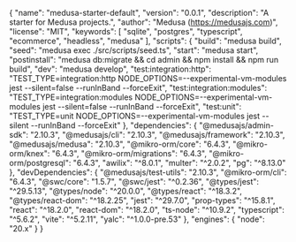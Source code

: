 {
  "name": "medusa-starter-default",
  "version": "0.0.1",
  "description": "A starter for Medusa projects.",
  "author": "Medusa (https://medusajs.com)",
  "license": "MIT",
  "keywords": [
    "sqlite",
    "postgres",
    "typescript",
    "ecommerce",
    "headless",
    "medusa"
  ],
  "scripts": {
    "build": "medusa build",
    "seed": "medusa exec ./src/scripts/seed.ts",
    "start": "medusa start",
    "postinstall": "medusa db:migrate && cd admin && npm install && npm run build", 
    "dev": "medusa develop", 
    "test:integration:http": "TEST_TYPE=integration:http NODE_OPTIONS=--experimental-vm-modules jest --silent=false --runInBand --forceExit",
    "test:integration:modules": "TEST_TYPE=integration:modules NODE_OPTIONS=--experimental-vm-modules jest --silent=false --runInBand --forceExit",
    "test:unit": "TEST_TYPE=unit NODE_OPTIONS=--experimental-vm-modules jest --silent --runInBand --forceExit"
  },
  "dependencies": {
    "@medusajs/admin-sdk": "2.10.3",
    "@medusajs/cli": "2.10.3",
    "@medusajs/framework": "2.10.3",
    "@medusajs/medusa": "2.10.3",
    "@mikro-orm/core": "6.4.3",
    "@mikro-orm/knex": "6.4.3",
    "@mikro-orm/migrations": "6.4.3",
    "@mikro-orm/postgresql": "6.4.3",
    "awilix": "^8.0.1",
    "multer": "^2.0.2",
    "pg": "^8.13.0"
  },
  "devDependencies": {
    "@medusajs/test-utils": "2.10.3",
    "@mikro-orm/cli": "6.4.3",
    "@swc/core": "1.5.7",
    "@swc/jest": "^0.2.36",
    "@types/jest": "^29.5.13",
    "@types/node": "^20.0.0",
    "@types/react": "^18.3.2",
    "@types/react-dom": "^18.2.25",
    "jest": "^29.7.0",
    "prop-types": "^15.8.1",
    "react": "^18.2.0",
    "react-dom": "^18.2.0",
    "ts-node": "^10.9.2",
    "typescript": "^5.6.2",
    "vite": "^5.2.11",
    "yalc": "^1.0.0-pre.53"
  },
  "engines": {
    "node": "20.x"
  }
}
